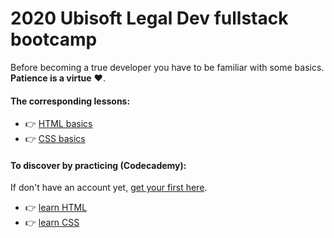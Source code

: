 # 2020 Ubisoft Legal Dev fullstack bootcamp

Before becoming a true developer you have to be familiar with some basics. **Patience is a virtue** ❤️.

#### The corresponding lessons:

- 👉 [HTML basics](front/html_basics.md)
- 👉 [CSS basics](front/css_basics.md)


#### To discover by practicing (Codecademy):

If don't have an account yet, [get your first here](https://www.codecademy.com/login).

- 👉 [learn HTML](https://www.codecademy.com/learn/learn-html)
- 👉 [learn CSS](https://www.codecademy.com/learn/learn-css)
